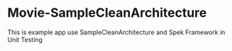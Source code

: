 # Movie-SampleCleanArchitecture
This is example app use SampleCleanArchitecture and Spek Framework in Unit Testing
